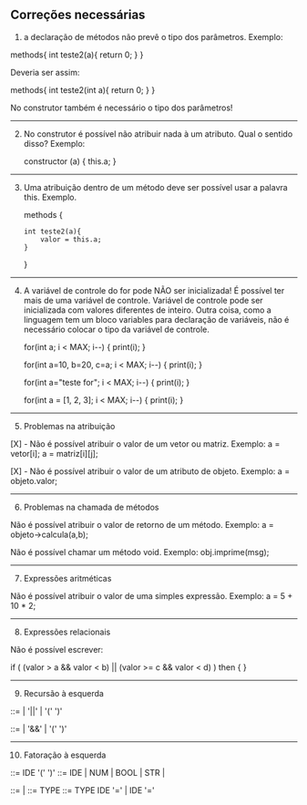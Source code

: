 ## Correções necessárias

1. a declaração de métodos não prevê o tipo dos parâmetros. Exemplo:
<!-- Resolvido -->
methods{
    int teste2(a){
        return 0;
    }
}

Deveria ser assim:

methods{
    int teste2(int a){
        return 0;
    }
}

No construtor também é necessário o tipo dos parâmetros!

---

2. No construtor é possível não atribuir nada à um atributo. Qual o sentido disso? Exemplo:

    constructor (a) {
        this.a;
    }

---

3.  Uma atribuição dentro de um método deve ser possível usar a palavra this. Exemplo.

    methods {

        int teste2(a){
            valor = this.a;
        }

    }

---

4. A variável de controle do for pode NÃO ser inicializada! É possível ter mais de uma variável de controle. Variável de controle pode ser inicializada com valores diferentes de inteiro. Outra coisa, como a linguagem tem um bloco variables para declaração de variáveis, não é necessário colocar o tipo da variável de controle.

    for(int a; i < MAX; i--) {
        print(i);
    }

    for(int a=10, b=20, c=a; i < MAX; i--) {
        print(i);
    }

    for(int a="teste for"; i < MAX; i--) {
        print(i);
    }

    for(int a = [1, 2, 3]; i < MAX; i--) {
        print(i);
    }

---

<!-- Resolvido -->

5. Problemas na atribuição

[X] - Não é possível atribuir o valor de um vetor ou matriz. Exemplo: a = vetor[i]; a = matriz[i][j];

[X] - Não é possível atribuir o valor de um atributo de objeto. Exemplo: a = objeto.valor;

---

6. Problemas na chamada de métodos

Não é possível atribuir o valor de retorno de um método. Exemplo: a = objeto->calcula(a,b);

Não é possível chamar um método void. Exemplo: obj.imprime(msg);

---

7. Expressões aritméticas

Não é possível atribuir o valor de uma simples expressão. Exemplo: a = 5 + 10 \* 2;

---

8. Expressões relacionais

Não é possível escrever:

if ( (valor > a && valor < b) || (valor >= c && valor < d) ) then { }

---

9. Recursão à esquerda

<Logical-Or-Expression> ::= <Logical-Not-Expression>
| <Logical-Or-Expression> '||' <Logical-Not-Expression>
| '(' <Logical-Or-Expression> ')'

<Logical-And-Expression> ::= <Logical-Or-Expression>
| <Logical-And-Expression> '&&' <Logical-Or-Expression>
| '(' <Logical-And-Expression> ')'

---

10. Fatoração à esquerda

<Method-Call> ::= IDE '(' <Args-List> ')'
<Primary-Expression> ::= IDE | NUM | BOOL | STR | <Method-Call>

<Expression> ::= <Declaration-Expression> | <Assignment-Expression>
<Declaration-Expression> ::= TYPE <IDE-List>
<Assignment-Expression> ::= TYPE IDE '=' <Logical-And-Expression> | IDE '=' <Logical-And-Expression>
